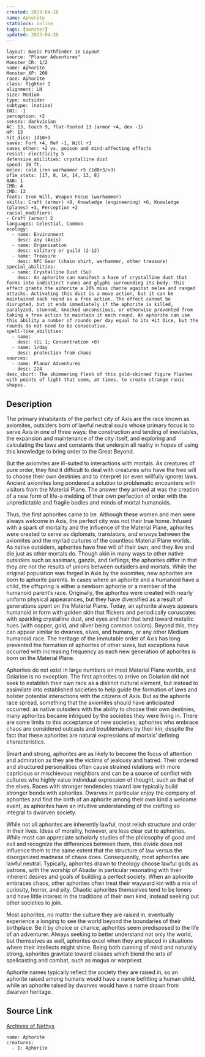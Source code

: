 ```yaml
---
created: 2023-04-28
name: Aphorite
statblock: inline
tags: [monster]
updated: 2023-04-28
---
```

```statblock
layout: Basic Pathfinder 1e Layout
source: "Planar Adventures"
Monster_CR: 1/2
name: Aphorite
Monster_XP: 200
race: Aphorite
class: fighter 1
alignment: LN
size: Medium
type: outsider
subtype: (native)
INI: -1
perception: +2
senses: darkvision
AC: 13, touch 9, flat-footed 13 (armor +4, dex -1)
HP: 13
hit_dice: 1d10+3
saves: Fort +4, Ref -1, Will +3
saves_other: +2 vs. poison and mind-affecting effects
resist: electricity 5
defensive_abilities: crystalline dust
speed: 30 ft.
melee: cold iron warhammer +5 (1d8+3/×3)
pf1e_stats: [17, 8, 14, 14, 13, 8]
BAB: 1
CMB: 4
CMD: 13
feats: Iron Will, Weapon Focus (warhammer)
skills: Craft (armor) +8, Knowledge (engineering) +6, Knowledge (planes) +3, Perception +2
racial_modifiers:
- Craft (armor) 2
languages: Celestial, Common
ecology:
  - name: Environment
    desc: any (Axis)
  - name: Organisation
    desc: solitary or guild (2-12)
  - name: Treasure
    desc: NPC Gear (chain shirt, warhammer, other treasure)
special_abilities:
  - name: Crystalline Dust (Su)
    desc: An aphorite can manifest a haze of crystalline dust that forms into indistinct runes and glyphs surrounding its body. This effect grants the aphorite a 20% miss chance against melee and ranged attacks. Activating this dust is a move action, but it can be maintained each round as a free action. The effect cannot be disrupted, but it ends immediately if the aphorite is killed, paralyzed, stunned, knocked unconscious, or otherwise prevented from taking a free action to maintain it each round. An aphorite can use this ability a number of rounds per day equal to its Hit Dice, but the rounds do not need to be consecutive.
spell-like_abilities:
  - name:
    desc: (CL 1; Concentration +0)
  - name: 1/day
    desc: protection from chaos
sources:
  - name: Planar Adventures
    desc: 224
desc_short: The shimmering flesh of this gold-skinned figure flashes with points of light that seem, at times, to create strange runic shapes.
```
## Description
The primary inhabitants of the perfect city of Axis are the race known as axiomites, outsiders born of lawful neutral souls whose primary focus is to serve Axis in one of three ways: the construction and tending of inevitables, the expansion and maintenance of the city itself, and exploring and calculating the laws and constants that underpin all reality in hopes of using this knowledge to bring order to the Great Beyond.

 But the axiomites are ill-suited to interactions with mortals. As creatures of pure order, they find it difficult to deal with creatures who have the free will to choose their own destinies and to interpret (or even willfully ignore) laws. Ancient axiomites long pondered a solution to problematic encounters with visitors from the Material Plane. The answer they arrived at was the creation of a new form of life-a melding of their own perfection of order with the unpredictable and fragile bodies and minds of mortal humanoids.

 Thus, the first aphorites came to be. Although these women and men were always welcome in Axis, the perfect city was not their true home. Infused with a spark of mortality and the influence of the Material Plane, aphorites were created to serve as diplomats, translators, and envoys between the axiomites and the myriad cultures of the countless Material Plane worlds. As native outsiders, aphorites have free will of their own, and they live and die just as other mortals do. Though akin in many ways to other native outsiders such as aasimars, ganzis, and tieflings, the aphorites differ in that they are not the results of unions between outsiders and mortals. While the original population was forged in Axis by the axiomites, new aphorites are born to aphorite parents. In cases where an aphorite and a humanoid have a child, the offspring is either a newborn aphorite or a member of the humanoid parent’s race. Originally, the aphorites were created with nearly uniform physical appearances, but they have diversified as a result of generations spent on the Material Plane. Today, an aphorite always appears humanoid in form with golden skin that flickers and periodically coruscates with sparkling crystalline dust, and eyes and hair that tend toward metallic hues (with copper, gold, and silver being common colors). Beyond this, they can appear similar to dwarves, elves, and humans, or any other Medium humanoid race. The heritage of the immutable order of Axis has long prevented the formation of aphorites of other sizes, but exceptions have occurred with increasing frequency as each new generation of aphorites is born on the Material Plane.

 Aphorites do not exist in large numbers on most Material Plane worlds, and Golarion is no exception. The first aphorites to arrive on Golarion did not seek to establish their own race as a distinct cultural element, but instead to assimilate into established societies to help guide the formation of laws and bolster potential interactions with the citizens of Axis. But as the aphorite race spread, something that the axiomites should have anticipated occurred: as native outsiders with the ability to choose their own destinies, many aphorites became intrigued by the societies they were living in. There are some limits to this acceptance of new societies; aphorites who embrace chaos are considered outcasts and troublemakers by their kin, despite the fact that these aphorites are natural expressions of mortals’ defining characteristics.

 Smart and strong, aphorites are as likely to become the focus of attention and admiration as they are the victims of jealousy and hatred. Their ordered and structured personalities often cause strained relations with more capricious or mischievous neighbors and can be a source of conflict with cultures who highly value individual expression of thought, such as that of the elves. Races with stronger tendencies toward law typically build stronger bonds with aphorites. Dwarves in particular enjoy the company of aphorites and find the birth of an aphorite among their own kind a welcome event, as aphorites have an intuitive understanding of the crafting so integral to dwarven society.

 While not all aphorites are inherently lawful, most relish structure and order in their lives. Ideas of morality, however, are less clear cut to aphorites. While most can appreciate scholarly studies of the philosophy of good and evil and recognize the differences between them, this divide does not influence them to the same extent that the structure of law versus the disorganized madness of chaos does. Consequently, most aphorites are lawful neutral. Typically, aphorites drawn to theology choose lawful gods as patrons, with the worship of Abadar in particular resonating with their inherent desires and goals of building a perfect society. When an aphorite embraces chaos, other aphorites often treat their wayward kin with a mix of curiosity, horror, and pity. Chaotic aphorites themselves tend to be loners and have little interest in the traditions of their own kind, instead seeking out other societies to join.

 Most aphorites, no matter the culture they are raised in, eventually experience a longing to see the world beyond the boundaries of their birthplace. Be it by choice or chance, aphorites seem predisposed to the life of an adventurer. Always seeking to better understand not only the world, but themselves as well, aphorites excel when they are placed in situations where their intellects might shine. Being both cunning of mind and naturally strong, aphorites gravitate toward classes which blend the arts of spellcasting and combat, such as magus or warpriest.

 Aphorite names typically reflect the society they are raised in, so an aphorite raised among humans would have a name befitting a human child, while an aphorite raised by dwarves would have a name drawn from dwarven heritage.
## Source Link
[Archives of Nethys](https://aonprd.com/MonsterDisplay.aspx?ItemName=Aphorite)
```encounter-table
name: Aphorite
creatures:
  - 1: Aphorite
```
